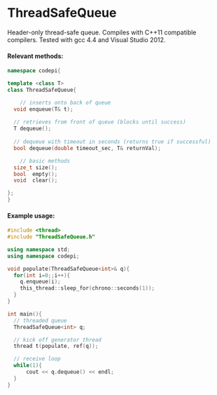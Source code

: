 # ThreadSafeQueue
Header-only thread-safe queue.  Compiles with C++11 compatible compilers.  Tested with gcc 4.4 and Visual Studio 2012.

#### Relevant methods:
```cpp
namespace codepi{

template <class T>
class ThreadSafeQueue{

	// inserts onto back of queue  
  void enqueue(T& t);
  
  // retrieves from front of queue (blocks until success)
  T dequeue();
  
  // dequeue with timeout in seconds (returns true if successful)
  bool dequeue(double timeout_sec, T& returnVal);

	// basic methods  
  size_t size();
  bool  empty();
  void  clear();

};
}
```

#### Example usage:
```cpp
#include <thread>
#include "ThreadSafeQueue.h"

using namespace std;
using namespace codepi;

void populate(ThreadSafeQueue<int>& q){
  for(int i=0;;i++){
    q.enqueue(i);
    this_thread::sleep_for(chrono::seconds(1));
  }
}

int main(){
  // threaded queue
  ThreadSafeQueue<int> q;

  // kick off generator thread
  thread t(populate, ref(q));

  // receive loop
  while(1){
      cout << q.dequeue() << endl;
  }
}
```

